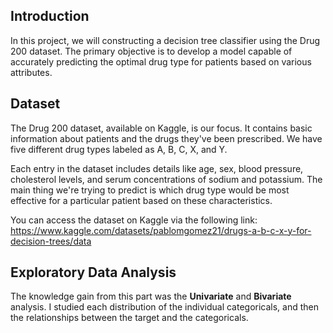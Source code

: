 ## Introduction

In this project, we will constructing a decision tree classifier using the Drug 200 dataset. The primary objective is to develop a model capable of accurately predicting the optimal drug type for patients based on various attributes.

## Dataset

The Drug 200 dataset, available on Kaggle, is our focus. It contains basic information about patients and the drugs they've been prescribed. We have five different drug types labeled as A, B, C, X, and Y.

Each entry in the dataset includes details like age, sex, blood pressure, cholesterol levels, and serum concentrations of sodium and potassium. The main thing we're trying to predict is which drug type would be most effective for a particular patient based on these characteristics.

You can access the dataset on Kaggle via the following link: https://www.kaggle.com/datasets/pablomgomez21/drugs-a-b-c-x-y-for-decision-trees/data

## Exploratory Data Analysis

The knowledge gain from this part was the **Univariate** and **Bivariate** analysis. I studied each distribution of the individual categoricals, and then the relationships between the target and the categoricals.
